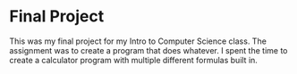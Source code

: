 # Final Project
This was my final project for my Intro to Computer Science class. The assignment was to create a program that does whatever. I spent the time to create a calculator program with multiple different formulas built in. 
